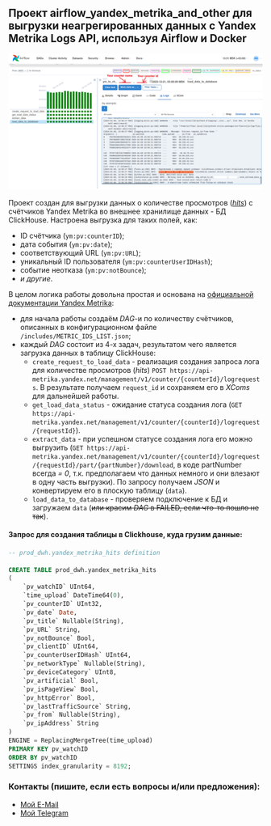 ## Проект airflow_yandex_metrika_and_other для выгрузки неагрегированных данных с Yandex Metrika Logs API, используя Airflow и Docker
![Картинка для описания проекта](/airflow_image.png)

Проект создан для выгрузки данных о количестве просмотров ([*hits*](https://yandex.ru/dev/metrika/doc/api2/logs/fields/hits.html)) с счётчиков Yandex Metrika во внешнее хранилище данных - БД ClickHouse. Настроена выгрузка для таких полей, как:
 - ID счётчика (`ym:pv:counterID`);
 - дата события (`ym:pv:date`);
 - соответствующий URL (`ym:pv:URL`);
 - уникальный ID пользователя (`ym:pv:counterUserIDHash`);
 - событие неотказа (`ym:pv:notBounce`);
 - *и другие*.

В целом логика работы довольна простая и основана на [официальной документации Yandex Metrika](https://yandex.ru/dev/metrika/doc/api2/logs/practice/quick-start.html):
 - для начала работы создаём *DAG*-и по количеству счётчиков, описанных в конфигурационном файле `/includes/METRIC_IDS_LIST.json`;
 - каждый *DAG* состоит из 4-х задач, результатом чего является загрузка данных в таблицу ClickHouse:
   - `create_request_to_load_data` -  реализация создания запроса лога для количестве просмотров (*hits*) `POST https://api-metrika.yandex.net/management/v1/counter/{counterId}/logrequests`. В результате получаем `request_id` и сохраняем его в *XComs* для дальнейшей работы.
   - `get_load_data_status` - ожидание статуса создания лога (`GET https://api-metrika.yandex.net/management/v1/counter/{counterId}/logrequest/{requestId}`). 
   - `extract_data` - при успешном статусе создания лога его можно выгрузить (`GET https://api-metrika.yandex.net/management/v1/counter/{counterId}/logrequest/{requestId}/part/{partNumber}/download`, в коде partNumber всегда *= 0*, т.к. предполагаем что данных немного и они влезают в одну часть выгрузки). По запросу получаем *JSON* и конвертируем его в плоскую таблицу (`data`). 
   - `load_data_to_database` - проверяем подключение к БД и загружаем `data` (~~или красим *DAG* в FAILED, если что-то пошло не так~~). 

#### Запрос для создания таблицы в Clickhouse, куда грузим данные:
``` sql
-- prod_dwh.yandex_metrika_hits definition

CREATE TABLE prod_dwh.yandex_metrika_hits
(
    `pv_watchID` UInt64,
    `time_upload` DateTime64(0),
    `pv_counterID` UInt32,
    `pv_date` Date,
    `pv_title` Nullable(String),
    `pv_URL` String,
    `pv_notBounce` Bool,
    `pv_clientID` UInt64,
    `pv_counterUserIDHash` UInt64,
    `pv_networkType` Nullable(String),
    `pv_deviceCategory` UInt8,
    `pv_artificial` Bool,
    `pv_isPageView` Bool,
    `pv_httpError` Bool,
    `pv_lastTrafficSource` String,
    `pv_from` Nullable(String),
    `pv_ipAddress` String
)
ENGINE = ReplacingMergeTree(time_upload)
PRIMARY KEY pv_watchID
ORDER BY pv_watchID
SETTINGS index_granularity = 8192;
```


### Контакты (пишите, если есть вопросы и/или предложения):
 - [Мой E-Mail](mailto:pavlovadiana@list.ru)
 - [Мой Telegram](https://t.me/Purumo)
